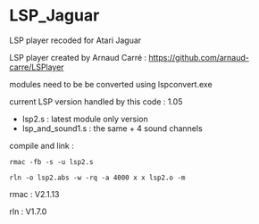 # LSP_Jaguar
LSP player recoded for Atari Jaguar

LSP player created by Arnaud Carré : https://github.com/arnaud-carre/LSPlayer

modules need to be be converted using lspconvert.exe 

current LSP version handled by this code : 1.05

- lsp2.s : latest module only version
- lsp_and_sound1.s : the same + 4 sound channels

compile and link : 

    rmac -fb -s -u lsp2.s
    
    rln -o lsp2.abs -w -rq -a 4000 x x lsp2.o -m 


rmac : V2.1.13 

rln : V1.7.0 
